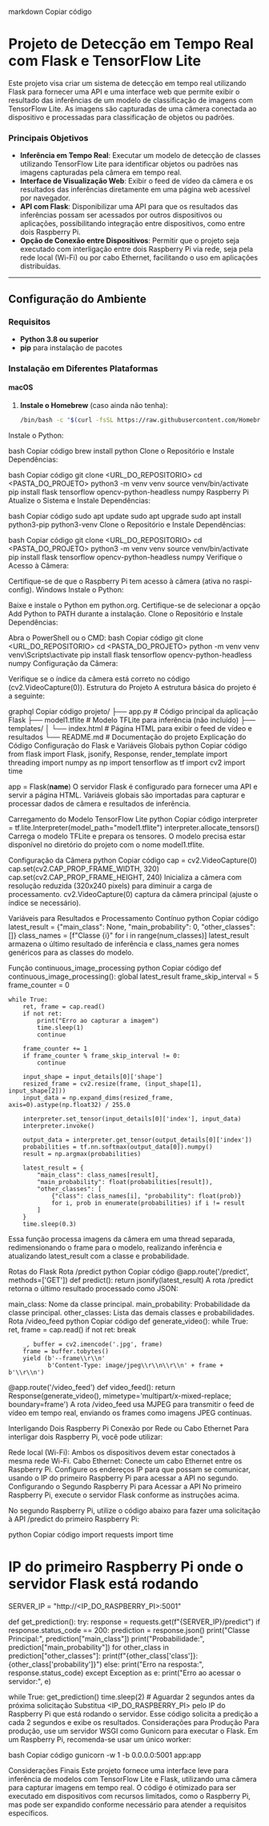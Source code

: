 markdown
Copiar código
# Projeto de Detecção em Tempo Real com Flask e TensorFlow Lite

Este projeto visa criar um sistema de detecção em tempo real utilizando Flask para fornecer uma API e uma interface web que permite exibir o resultado das inferências de um modelo de classificação de imagens com TensorFlow Lite. As imagens são capturadas de uma câmera conectada ao dispositivo e processadas para classificação de objetos ou padrões.

### Principais Objetivos

- **Inferência em Tempo Real**: Executar um modelo de detecção de classes utilizando TensorFlow Lite para identificar objetos ou padrões nas imagens capturadas pela câmera em tempo real.
- **Interface de Visualização Web**: Exibir o feed de vídeo da câmera e os resultados das inferências diretamente em uma página web acessível por navegador.
- **API com Flask**: Disponibilizar uma API para que os resultados das inferências possam ser acessados por outros dispositivos ou aplicações, possibilitando integração entre dispositivos, como entre dois Raspberry Pi.
- **Opção de Conexão entre Dispositivos**: Permitir que o projeto seja executado com interligação entre dois Raspberry Pi via rede, seja pela rede local (Wi-Fi) ou por cabo Ethernet, facilitando o uso em aplicações distribuídas.

---

## Configuração do Ambiente

### Requisitos

- **Python 3.8 ou superior**
- **pip** para instalação de pacotes

### Instalação em Diferentes Plataformas

#### macOS

1. **Instale o Homebrew** (caso ainda não tenha):
   ```bash
   /bin/bash -c "$(curl -fsSL https://raw.githubusercontent.com/Homebrew/install/HEAD/install.sh)"
Instale o Python:

bash
Copiar código
brew install python
Clone o Repositório e Instale Dependências:

bash
Copiar código
git clone <URL_DO_REPOSITORIO>
cd <PASTA_DO_PROJETO>
python3 -m venv venv
source venv/bin/activate
pip install flask tensorflow opencv-python-headless numpy
Raspberry Pi
Atualize o Sistema e Instale Dependências:

bash
Copiar código
sudo apt update
sudo apt upgrade
sudo apt install python3-pip python3-venv
Clone o Repositório e Instale Dependências:

bash
Copiar código
git clone <URL_DO_REPOSITORIO>
cd <PASTA_DO_PROJETO>
python3 -m venv venv
source venv/bin/activate
pip install flask tensorflow opencv-python-headless numpy
Verifique o Acesso à Câmera:

Certifique-se de que o Raspberry Pi tem acesso à câmera (ativa no raspi-config).
Windows
Instale o Python:

Baixe e instale o Python em python.org.
Certifique-se de selecionar a opção Add Python to PATH durante a instalação.
Clone o Repositório e Instale Dependências:

Abra o PowerShell ou o CMD:
bash
Copiar código
git clone <URL_DO_REPOSITORIO>
cd <PASTA_DO_PROJETO>
python -m venv venv
venv\\Scripts\\activate
pip install flask tensorflow opencv-python-headless numpy
Configuração da Câmera:

Verifique se o índice da câmera está correto no código (cv2.VideoCapture(0)).
Estrutura do Projeto
A estrutura básica do projeto é a seguinte:

graphql
Copiar código
projeto/
├── app.py              # Código principal da aplicação Flask
├── model1.tflite       # Modelo TFLite para inferência (não incluído)
├── templates/
│   └── index.html      # Página HTML para exibir o feed de vídeo e resultados
└── README.md           # Documentação do projeto
Explicação do Código
Configuração do Flask e Variáveis Globais
python
Copiar código
from flask import Flask, jsonify, Response, render_template
import threading
import numpy as np
import tensorflow as tf
import cv2
import time

app = Flask(__name__)
O servidor Flask é configurado para fornecer uma API e servir a página HTML. Variáveis globais são importadas para capturar e processar dados de câmera e resultados de inferência.

Carregamento do Modelo TensorFlow Lite
python
Copiar código
interpreter = tf.lite.Interpreter(model_path="model1.tflite")
interpreter.allocate_tensors()
Carrega o modelo TFLite e prepara os tensores. O modelo precisa estar disponível no diretório do projeto com o nome model1.tflite.

Configuração da Câmera
python
Copiar código
cap = cv2.VideoCapture(0)
cap.set(cv2.CAP_PROP_FRAME_WIDTH, 320)
cap.set(cv2.CAP_PROP_FRAME_HEIGHT, 240)
Inicializa a câmera com resolução reduzida (320x240 pixels) para diminuir a carga de processamento. cv2.VideoCapture(0) captura da câmera principal (ajuste o índice se necessário).

Variáveis para Resultados e Processamento Contínuo
python
Copiar código
latest_result = {"main_class": None, "main_probability": 0, "other_classes": []}
class_names = [f"Classe {i}" for i in range(num_classes)]
latest_result armazena o último resultado de inferência e class_names gera nomes genéricos para as classes do modelo.

Função continuous_image_processing
python
Copiar código
def continuous_image_processing():
    global latest_result
    frame_skip_interval = 5
    frame_counter = 0

    while True:
        ret, frame = cap.read()
        if not ret:
            print("Erro ao capturar a imagem")
            time.sleep(1)
            continue

        frame_counter += 1
        if frame_counter % frame_skip_interval != 0:
            continue

        input_shape = input_details[0]['shape']
        resized_frame = cv2.resize(frame, (input_shape[1], input_shape[2]))
        input_data = np.expand_dims(resized_frame, axis=0).astype(np.float32) / 255.0

        interpreter.set_tensor(input_details[0]['index'], input_data)
        interpreter.invoke()

        output_data = interpreter.get_tensor(output_details[0]['index'])
        probabilities = tf.nn.softmax(output_data[0]).numpy()
        result = np.argmax(probabilities)
        
        latest_result = {
            "main_class": class_names[result],
            "main_probability": float(probabilities[result]),
            "other_classes": [
                {"class": class_names[i], "probability": float(prob)}
                for i, prob in enumerate(probabilities) if i != result
            ]
        }
        time.sleep(0.3)
Essa função processa imagens da câmera em uma thread separada, redimensionando o frame para o modelo, realizando inferência e atualizando latest_result com a classe e probabilidade.

Rotas do Flask
Rota /predict
python
Copiar código
@app.route('/predict', methods=['GET'])
def predict():
    return jsonify(latest_result)
A rota /predict retorna o último resultado processado como JSON:

main_class: Nome da classe principal.
main_probability: Probabilidade da classe principal.
other_classes: Lista das demais classes e probabilidades.
Rota /video_feed
python
Copiar código
def generate_video():
    while True:
        ret, frame = cap.read()
        if not ret:
            break

        _, buffer = cv2.imencode('.jpg', frame)
        frame = buffer.tobytes()
        yield (b'--frame\\r\\n'
               b'Content-Type: image/jpeg\\r\\n\\r\\n' + frame + b'\\r\\n')

@app.route('/video_feed')
def video_feed():
    return Response(generate_video(), mimetype='multipart/x-mixed-replace; boundary=frame')
A rota /video_feed usa MJPEG para transmitir o feed de vídeo em tempo real, enviando os frames como imagens JPEG contínuas.

Interligando Dois Raspberry Pi
Conexão por Rede ou Cabo Ethernet
Para interligar dois Raspberry Pi, você pode utilizar:

Rede local (Wi-Fi): Ambos os dispositivos devem estar conectados à mesma rede Wi-Fi.
Cabo Ethernet: Conecte um cabo Ethernet entre os Raspberry Pi. Configure os endereços IP para que possam se comunicar, usando o IP do primeiro Raspberry Pi para acessar a API no segundo.
Configurando o Segundo Raspberry Pi para Acessar a API
No primeiro Raspberry Pi, execute o servidor Flask conforme as instruções acima.

No segundo Raspberry Pi, utilize o código abaixo para fazer uma solicitação à API /predict do primeiro Raspberry Pi:

python
Copiar código
import requests
import time

# IP do primeiro Raspberry Pi onde o servidor Flask está rodando
SERVER_IP = "http://<IP_DO_RASPBERRY_PI>:5001"

def get_prediction():
    try:
        response = requests.get(f"{SERVER_IP}/predict")
        if response.status_code == 200:
            prediction = response.json()
            print("Classe Principal:", prediction["main_class"])
            print("Probabilidade:", prediction["main_probability"])
            for other_class in prediction["other_classes"]:
                print(f"{other_class['class']}: {other_class['probability']}")
        else:
            print("Erro na resposta:", response.status_code)
    except Exception as e:
        print("Erro ao acessar o servidor:", e)

while True:
    get_prediction()
    time.sleep(2)  # Aguardar 2 segundos antes da próxima solicitação
Substitua <IP_DO_RASPBERRY_PI> pelo IP do Raspberry Pi que está rodando o servidor.
Esse código solicita a predição a cada 2 segundos e exibe os resultados.
Considerações para Produção
Para produção, use um servidor WSGI como Gunicorn para executar o Flask. Em um Raspberry Pi, recomenda-se usar um único worker:

bash
Copiar código
gunicorn -w 1 -b 0.0.0.0:5001 app:app


Considerações Finais
Este projeto fornece uma interface leve para inferência de modelos com TensorFlow Lite e Flask, utilizando uma câmera para capturar imagens em tempo real. O código é otimizado para ser executado em dispositivos com recursos limitados, como o Raspberry Pi, mas pode ser expandido conforme necessário para atender a requisitos específicos.